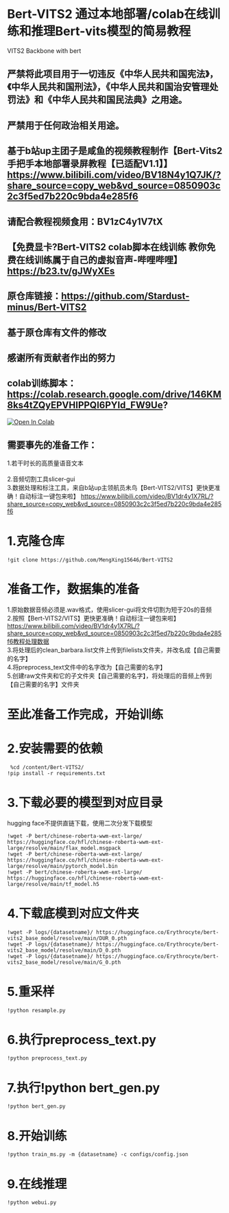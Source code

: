 # Bert-VITS2 通过本地部署/colab在线训练和推理Bert-vits模型的简易教程

VITS2 Backbone with bert
## 严禁将此项目用于一切违反《中华人民共和国宪法》，《中华人民共和国刑法》，《中华人民共和国治安管理处罚法》和《中华人民共和国民法典》之用途。
## 严禁用于任何政治相关用途。
## 基于b站up主团子是咸鱼的视频教程制作【Bert-Vits2 手把手本地部署录屏教程【已适配V1.1】】 https://www.bilibili.com/video/BV18N4y1Q7JK/?share_source=copy_web&vd_source=0850903c2c3f5ed7b220c9bda4e285f6
## 请配合教程视频食用：BV1zC4y1V7tX
## 【免费显卡?Bert-VITS2 colab脚本在线训练 教你免费在线训练属于自己的虚拟音声-哔哩哔哩】 https://b23.tv/gJWyXEs
## 原仓库链接：https://github.com/Stardust-minus/Bert-VITS2
## 基于原仓库有文件的修改
## 感谢所有贡献者作出的努力
## colab训练脚本：https://colab.research.google.com/drive/146KM8ks4tZQyEPVHIPPQI6PYId_FW9Ue?
[![Open In Colab](https://colab.research.google.com/assets/colab-badge.svg)](https://colab.research.google.com/drive/146KM8ks4tZQyEPVHIPPQI6PYId_FW9Ue?)

## 需要事先的准备工作：
1.若干时长的高质量语音文本<br>  
2.音频切割工具slicer-gui <br>
3.数据处理和标注工具，来自b站up主领航员未鸟【Bert-VITS2/VITS】更快更准确！自动标注一键包来啦】 https://www.bilibili.com/video/BV1dr4y1X7RL/?share_source=copy_web&vd_source=0850903c2c3f5ed7b220c9bda4e285f6
# 1.克隆仓库
```
!git clone https://github.com/MengXing15646/Bert-VITS2
```
# 准备工作，数据集的准备
1.原始数据音频必须是.wav格式，使用slicer-gui将文件切割为短于20s的音频<br>
2.按照【Bert-VITS2/VITS】更快更准确！自动标注一键包来啦】 https://www.bilibili.com/video/BV1dr4y1X7RL/?share_source=copy_web&vd_source=0850903c2c3f5ed7b220c9bda4e285f6教程处理数据<br>
3.将处理后的clean_barbara.list文件上传到filelists文件夹，并改名成【自己需要的名字】<br>
4.将preprocess_text文件中的名字改为【自己需要的名字】<br>
5.创建raw文件夹和它的子文件夹【自己需要的名字】，将处理后的音频上传到【自己需要的名字】文件夹<br>
# 至此准备工作完成，开始训练


# 2.安装需要的依赖
```
 %cd /content/Bert-VITS2/
!pip install -r requirements.txt
```
# 3.下载必要的模型到对应目录
hugging face不提供直链下载，使用二次分发下载模型
```
!wget -P bert/chinese-roberta-wwm-ext-large/ https://huggingface.co/hfl/chinese-roberta-wwm-ext-large/resolve/main/flax_model.msgpack
!wget -P bert/chinese-roberta-wwm-ext-large/ https://huggingface.co/hfl/chinese-roberta-wwm-ext-large/resolve/main/pytorch_model.bin
!wget -P bert/chinese-roberta-wwm-ext-large/ https://huggingface.co/hfl/chinese-roberta-wwm-ext-large/resolve/main/tf_model.h5
```
# 4.下载底模到对应文件夹
```
!wget -P logs/{datasetname}/ https://huggingface.co/Erythrocyte/bert-vits2_base_model/resolve/main/DUR_0.pth
!wget -P logs/{datasetname}/ https://huggingface.co/Erythrocyte/bert-vits2_base_model/resolve/main/D_0.pth
!wget -P logs/{datasetname}/ https://huggingface.co/Erythrocyte/bert-vits2_base_model/resolve/main/G_0.pth
```
# 5.重采样
```
!python resample.py
```
# 6.执行preprocess_text.py
```
!python preprocess_text.py
```
# 7.执行!python bert_gen.py
```
!python bert_gen.py
```
# 8.开始训练
```
!python train_ms.py -m {datasetname} -c configs/config.json
```
# 9.在线推理
```
!python webui.py
```










